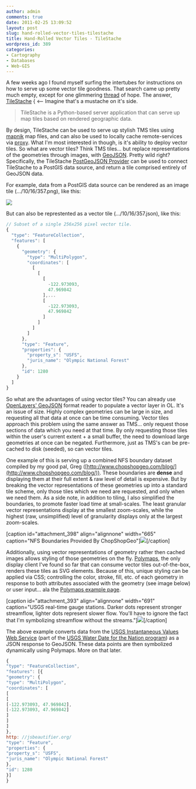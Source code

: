 ```yaml
---
author: admin
comments: true
date: 2011-02-25 13:09:52
layout: post
slug: hand-rolled-vector-tiles-tilestache
title: Hand-Rolled Vector Tiles - TileStache
wordpress_id: 389
categories:
- Cartography
- Databases
- Web-GIS
---
```


A few weeks ago I found myself surfing the intertubes for instructions on how to serve up some vector tile goodness. That search came up pretty much empty, except for one glimmering [thread](http://gis.stackexchange.com/questions/3712/create-vector-geojson-tiles-for-polymaps) of hope. The answer, [TileStache](http://tilestache.org/) { <-- Imagine that's a mustache on it's side.


> TileStache is a Python-based server application that can serve up map tiles based on rendered geographic data.

<!-- more -->

By design, TileStache can be used to serve up stylish TMS tiles using [mapnik](http://mapnik.org/) map files, and can also be used to locally cache remote-services via [proxy](http://tilestache.org/doc/#providers). What I'm most interested in though, is it's ability to deploy vector tiles. So what are vector tiles? Think TMS tiles... but replace representations of the geometries through images, with [GeoJSON](http://geojson.org/). Pretty wild right? Specifically, the TileStache [PostGeoJSON Provider](http://tilestache.org/doc/TileStache.Goodies.Providers.PostGeoJSON.html) can be used to connect TileStache to a PostGIS data source, and return a tile comprised entirely of GeoJSON data.

For example, data from a PostGIS data source can be rendered as an image tile (.../10/16/357.png), like this:

[![](http://www.mkgeomatics.com/wordpress/wp-content/uploads/2011/02/tile.png)](http://www.mkgeomatics.com/wordpress/wp-content/uploads/2011/02/tile.png)

But can also be represtented as a vector tile (.../10/16/357.json), like this:

``` javascript
// Subset of a single 256x256 pixel vector tile.
{
  "type": "FeatureCollection",
  "features": [
    {
      "geometry": {
        "type": "MultiPolygon",
        "coordinates": [
          [
            [
              [
                -122.973093,
                47.969842
              ],...
              [
                -122.973093,
                47.969842
              ]
            ]
          ]
        ]
      },
      "type": "Feature",
      "properties": {
        "property_s": "USFS",
        "juris_name": "Olympic National Forest"
      },
      "id": 1280
    }
  ]
}
```

So what are the advantages of using vector tiles? You can already use [OpenLayers' GeoJSON](http://dev.openlayers.org/docs/files/OpenLayers/Format/GeoJSON-js.html) format reader to populate a vector layer in OL. It's an issue of size. Highly complex geometries can be large in size, and requesting all that data at once can be time consuming. Vector tiles approach this problem using the same answer as TMS... only request those sections of data which you need at that time. By only requesting those tiles within the user's current extent + a small buffer, the need to download large geometries at once can be negated. Furthermore, just as TMS's can be pre-cached to disk (seeded), so can vector tiles.

One example of this is serving up a combined NFS boundary dataset compiled by my good pal, Greg ([http://www.chopshopgeo.com/blog/](http://www.chopshopgeo.com/blog/)). These boundaries are **dense** and displaying them at their full extent & raw level of detail is expensive. But by breaking the vector representations of these geometries up into a standard tile scheme, only those tiles which we need are requested, and only when we need them. As a side note, in addition to tiling, I also simplified the boundaries, to promote faster load time at small-scales. The least granular vector representations display at the smallest zoom-scales, while the highest (raw, unsimplified) level of granularity displays only at the largest zoom-scales.

[caption id="attachment_398" align="alignnone" width="665" caption="NFS Boundaries Provided By ChopShopGeo"][![](http://www.mkgeomatics.com/wordpress/wp-content/uploads/2011/02/parks.png)](http://www.mkgeomatics.com/wordpress/wp-content/uploads/2011/02/parks.png)[/caption]

Additionally, using vector representations of geometry rather then cached images allows styling of those geometries on the fly. [Polymaps](http://polymaps.org/), the only display client I've found so far that can consume vector tiles out-of-the-box, renders these tiles as SVG elements. Because of this, unique styling can be applied via CSS; controlling the color, stroke, fill, etc. of each geometry in response to both attributes associated with the geometry (see image below) or user input... ala the [Polymaps example page](http://polymaps.org/ex/statehood.html).

[caption id="attachment_393" align="alignnone" width="691" caption="USGS real-time gauge stations. Darker dots represent stronger streamflow, lighter dots represent slower flow. You'll have to ignore the fact that I'm symbolizing streamflow without the streams."][![](http://www.mkgeomatics.com/wordpress/wp-content/uploads/2011/02/usgs.png)](http://www.mkgeomatics.com/wordpress/wp-content/uploads/2011/02/usgs.png)[/caption]

The above example converts data from the [USGS Instantaneous Values Web Service](http://waterservices.usgs.gov/rest/WOF-IV-Service.html) (part of the [USGS Water Date for the Nation program](http://waterdata.usgs.gov/nwis/)) as a JSON response to GeoJSON. These data points are then symbolized dynamically using Polymaps. More on that later.


``` javascript
{
"type": "FeatureCollection",
"features": [{
"geometry": {
"type": "MultiPolygon",
"coordinates": [
[
[
[-122.973093, 47.969842],
[-122.973093, 47.969842]
]
]
]
},
http: //jsbeautifier.org/
"type": "Feature",
"properties": {
"property_s": "USFS",
"juris_name": "Olympic National Forest"
},
"id": 1280
}]
}
```
